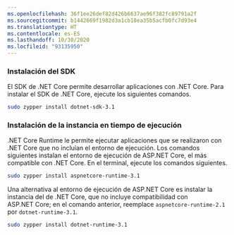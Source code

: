 ```yaml
---
ms.openlocfilehash: 36f1ee26def82d426b6637ae96f382fc89791a2f
ms.sourcegitcommit: b1442669f1982d3a1cb18ea35b5acfb0fc7d93e4
ms.translationtype: HT
ms.contentlocale: es-ES
ms.lasthandoff: 10/30/2020
ms.locfileid: "93135950"
---
```


### <a name="install-the-sdk"></a>Instalación del SDK

El SDK de .NET Core permite desarrollar aplicaciones con .NET Core. Para instalar el SDK de .NET Core, ejecute los siguientes comandos.

```bash
sudo zypper install dotnet-sdk-3.1
```

### <a name="install-the-runtime"></a>Instalación de la instancia en tiempo de ejecución

.NET Core Runtime le permite ejecutar aplicaciones que se realizaron con .NET Core que no incluían el entorno de ejecución. Los comandos siguientes instalan el entorno de ejecución de ASP.NET Core, el más compatible con .NET Core. En el terminal, ejecute los comandos siguientes.

```bash
sudo zypper install aspnetcore-runtime-3.1
```

Una alternativa al entorno de ejecución de ASP.NET Core es instalar la instancia del de .NET Core, que no incluye compatibilidad con ASP.NET Core; en el comando anterior, reemplace `aspnetcore-runtime-2.1` por `dotnet-runtime-3.1`.

```bash
sudo zypper install dotnet-runtime-3.1
```

